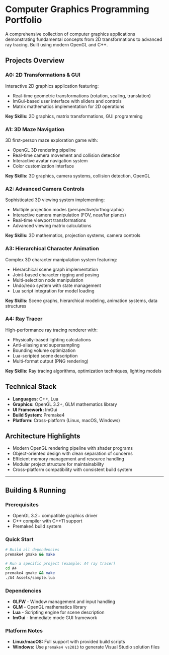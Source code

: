 # Computer Graphics Programming Portfolio

A comprehensive collection of computer graphics applications demonstrating fundamental concepts from 2D transformations to advanced ray tracing. Built using modern OpenGL and C++.

## Projects Overview

### A0: 2D Transformations & GUI
Interactive 2D graphics application featuring:
- Real-time geometric transformations (rotation, scaling, translation)
- ImGui-based user interface with sliders and controls
- Matrix mathematics implementation for 2D operations

**Key Skills:** 2D graphics, matrix transformations, GUI programming

### A1: 3D Maze Navigation
3D first-person maze exploration game with:
- OpenGL 3D rendering pipeline
- Real-time camera movement and collision detection
- Interactive avatar navigation system
- Color customization interface

**Key Skills:** 3D graphics, camera systems, collision detection, OpenGL

### A2: Advanced Camera Controls
Sophisticated 3D viewing system implementing:
- Multiple projection modes (perspective/orthographic)
- Interactive camera manipulation (FOV, near/far planes)
- Real-time viewport transformations
- Advanced viewing matrix calculations

**Key Skills:** 3D mathematics, projection systems, camera controls

### A3: Hierarchical Character Animation
Complex 3D character manipulation system featuring:
- Hierarchical scene graph implementation
- Joint-based character rigging and posing
- Multi-selection node manipulation
- Undo/redo system with state management
- Lua script integration for model loading

**Key Skills:** Scene graphs, hierarchical modeling, animation systems, data structures

### A4: Ray Tracer
High-performance ray tracing renderer with:
- Physically-based lighting calculations
- Anti-aliasing and supersampling
- Bounding volume optimization
- Lua-scripted scene description
- Multi-format output (PNG rendering)

**Key Skills:** Ray tracing algorithms, optimization techniques, lighting models

## Technical Stack

- **Languages:** C++, Lua
- **Graphics:** OpenGL 3.2+, GLM mathematics library
- **UI Framework:** ImGui
- **Build System:** Premake4
- **Platform:** Cross-platform (Linux, macOS, Windows)

## Architecture Highlights

- Modern OpenGL rendering pipeline with shader programs
- Object-oriented design with clean separation of concerns  
- Efficient memory management and resource handling
- Modular project structure for maintainability
- Cross-platform compatibility with consistent build system

---

## Building & Running

### Prerequisites
- OpenGL 3.2+ compatible graphics driver
- C++ compiler with C++11 support
- Premake4 build system

### Quick Start
```bash
# Build all dependencies
premake4 gmake && make

# Run a specific project (example: A4 ray tracer)
cd A4
premake4 gmake && make
./A4 Assets/sample.lua
```

### Dependencies
- **GLFW** - Window management and input handling
- **GLM** - OpenGL mathematics library  
- **Lua** - Scripting engine for scene description
- **ImGui** - Immediate mode GUI framework

### Platform Notes
- **Linux/macOS:** Full support with provided build scripts
- **Windows:** Use `premake4 vs2013` to generate Visual Studio solution files